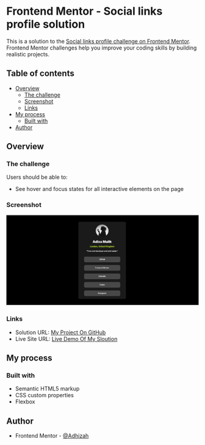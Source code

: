 # Frontend Mentor - Social links profile solution

This is a solution to the [Social links profile challenge on Frontend Mentor](https://www.frontendmentor.io/challenges/social-links-profile-UG32l9m6dQ). Frontend Mentor challenges help you improve your coding skills by building realistic projects. 

## Table of contents

- [Overview](#overview)
  - [The challenge](#the-challenge)
  - [Screenshot](#screenshot)
  - [Links](#links)
- [My process](#my-process)
  - [Built with](#built-with)
- [Author](#author)



## Overview

### The challenge

Users should be able to:

- See hover and focus states for all interactive elements on the page

### Screenshot

![](./assets/images/screenshot.png)



### Links

- Solution URL: [My Project On GitHub](https://your-solution-url.com)
- Live Site URL: [Live Demo Of My Sloution](https://adhizah.github.io/social-links/)

## My process

### Built with

- Semantic HTML5 markup
- CSS custom properties
- Flexbox





## Author


- Frontend Mentor - [@Adhizah](https://www.frontendmentor.io/profile/adhizah)


